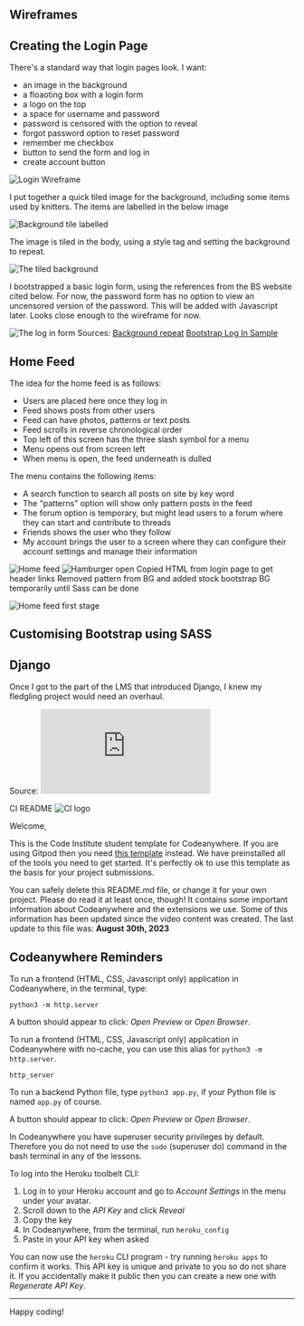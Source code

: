 


## Wireframes 
## Creating the Login Page 

There's a standard way that login pages look. I want:
- an image in the background
- a floaoting box with a login form
- a logo on the top
- a space for username and password
- password is censored with the option to reveal
- forgot password option to reset password
- remember me checkbox
- button to send the form and log in 
- create account button 

![Login Wireframe](./assets/images/wireframe-log-in.png)

I put together a quick tiled image for the background, including some items used by knitters. The items are labelled in the below image 

![Background tile labelled](./assets/images/readme-bg-image-labels.png)

The image is tiled in the body, using a style tag and setting the background to repeat.

![The tiled background](./assets/images/readme-tiling-bg-sample.png)

I bootstrapped a basic login form, using the references from the BS website cited below. For now, the password form has no option to view an uncensored version of the password. This will be added with Javascript later. Looks close enough to the wireframe for now.

![The log in form](./assets/images/readme-login-form.png)
Sources:
[Background repeat](https://www.html.am/html-codes/background-code/background-repeat.cfm)
[Bootstrap Log In Sample](https://getbootstrap.com/docs/5.0/examples/sign-in/)

## Home Feed

The idea for the home feed is as follows:
- Users are placed here once they log in 
- Feed shows posts from other users
- Feed can have photos, patterns or text posts
- Feed scrolls in reverse chronological order
- Top left of this screen has the three slash symbol for a menu
- Menu opens out from screen left
- When menu is open, the feed underneath is dulled 

The menu contains the following items: 
- A search function to search all posts on site by key word
- The "patterns" option will show only pattern posts in the feed 
- The forum option is temporary, but might lead users to a forum where they can start and contribute to threads
- Friends shows the user who they follow
- My account brings the user to a screen where they can configure their account settings and manage their information

![Home feed](./assets/images/wireframe-home-feed.png)
![Hamburger open](./assets/images/wireframe-hamburger-menu.png)
Copied HTML from login page to get header links
Removed pattern from BG and added stock bootstrap BG temporarily until Sass can be done

![Home feed first stage](./assets/images/readme-home-01.png)
## Customising Bootstrap using SASS

## Django 

Once I got to the part of the LMS that introduced Django, I knew my fledgling project would need an overhaul. 

Source: ![Django Tutorial](https://www.w3schools.com/django/django_intro.php)




CI README 
![CI logo](https://codeinstitute.s3.amazonaws.com/fullstack/ci_logo_small.png)

Welcome,

This is the Code Institute student template for Codeanywhere. If you are using Gitpod then you need [this template](https://github.com/Code-Institute-Org/gitpod-full-template) instead.  We have preinstalled all of the tools you need to get started. It's perfectly ok to use this template as the basis for your project submissions.

You can safely delete this README.md file, or change it for your own project. Please do read it at least once, though! It contains some important information about Codeanywhere and the extensions we use. Some of this information has been updated since the video content was created. The last update to this file was: **August 30th, 2023**

## Codeanywhere Reminders

To run a frontend (HTML, CSS, Javascript only) application in Codeanywhere, in the terminal, type:

`python3 -m http.server`

A button should appear to click: _Open Preview_ or _Open Browser_.

To run a frontend (HTML, CSS, Javascript only) application in Codeanywhere with no-cache, you can use this alias for `python3 -m http.server`.

`http_server`

To run a backend Python file, type `python3 app.py`, if your Python file is named `app.py` of course.

A button should appear to click: _Open Preview_ or _Open Browser_.

In Codeanywhere you have superuser security privileges by default. Therefore you do not need to use the `sudo` (superuser do) command in the bash terminal in any of the lessons.

To log into the Heroku toolbelt CLI:

1. Log in to your Heroku account and go to _Account Settings_ in the menu under your avatar.
2. Scroll down to the _API Key_ and click _Reveal_
3. Copy the key
4. In Codeanywhere, from the terminal, run `heroku_config`
5. Paste in your API key when asked

You can now use the `heroku` CLI program - try running `heroku apps` to confirm it works. This API key is unique and private to you so do not share it. If you accidentally make it public then you can create a new one with _Regenerate API Key_.

---

Happy coding!